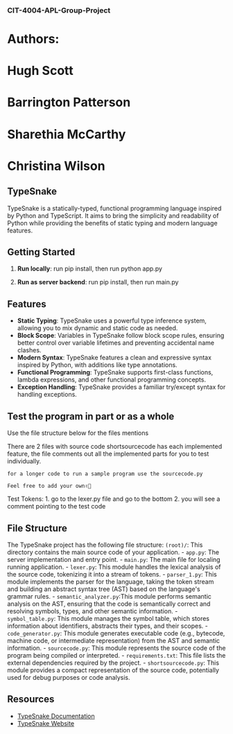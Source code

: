### CIT-4004-APL-Group-Project

# Authors:

# Hugh Scott

# Barrington Patterson

# Sharethia McCarthy

# Christina Wilson

## TypeSnake

TypeSnake is a statically-typed, functional programming language inspired by Python and TypeScript. It aims to bring the simplicity and readability of Python while providing the benefits of static typing and modern language features.

## Getting Started

1. **Run locally**: run pip install, then run python app.py

2. **Run as server backend**: run pip install, then run main.py

## Features

- **Static Typing**: TypeSnake uses a powerful type inference system, allowing you to mix dynamic and static code as needed.
- **Block Scope**: Variables in TypeSnake follow block scope rules, ensuring better control over variable lifetimes and preventing accidental name clashes.
- **Modern Syntax**: TypeSnake features a clean and expressive syntax inspired by Python, with additions like type annotations.
- **Functional Programming**: TypeSnake supports first-class functions, lambda expressions, and other functional programming concepts.
- **Exception Handling**: TypeSnake provides a familiar try/except syntax for handling exceptions.

## Test the program in part or as a whole

Use the file structure below for the files mentions

There are 2 files with source code
shortsourcecode has each implemented feature, the file comments out all the implemented parts for you
to test individually.

    for a longer code to run a sample program use the sourcecode.py

    Feel free to add your own✌🏾

Test Tokens: 1. go to the lexer.py file and go to the bottom 2. you will see a comment pointing to the test code

## File Structure

The TypeSnake project has the following file structure:
`(root)/`: This directory contains the main source code of your application. - `app.py`: The server implementation and entry point. - `main.py`: The main file for localing running application. - `lexer.py`: This module handles the lexical analysis of the source code, tokenizing it into a stream of tokens. - `parser_1.py`: This module implements the parser for the language, taking the token stream and building an abstract syntax tree (AST) based on the language's grammar rules. - `semantic_analyzer.py`:This module performs semantic analysis on the AST, ensuring that the code is semantically correct and resolving symbols, types, and other semantic information. - `symbol_table.py`: This module manages the symbol table, which stores information about identifiers, abstracts their types, and their scopes. - `code_generator.py`: This module generates executable code (e.g., bytecode, machine code, or intermediate representation) from the AST and semantic information. - `sourcecode.py`: This module represents the source code of the program being compiled or interpreted. - `requirements.txt`: This file lists the external dependencies required by the project. - `shortsourcecode.py`: This module provides a compact representation of the source code, potentially used for debug purposes or code analysis.

## Resources

- [TypeSnake Documentation](https://docs.google.com/document/d/1HaJzZFqHK1ZdScXy_jM797ikMFCdwXuMlkATgj-Xj2U/edit?usp=sharing)
- [TypeSnake Website](https://apl-web-ui.vercel.app/)
